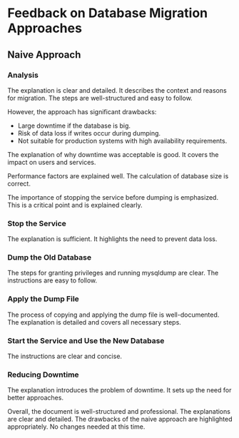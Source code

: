 # Feedback on Database Migration Approaches

## Naive Approach

### Analysis

The explanation is clear and detailed.
It describes the context and reasons for migration.
The steps are well-structured and easy to follow.

However, the approach has significant drawbacks:
- Large downtime if the database is big.
- Risk of data loss if writes occur during dumping.
- Not suitable for production systems with high availability requirements.

The explanation of why downtime was acceptable is good.
It covers the impact on users and services.

Performance factors are explained well.
The calculation of database size is correct.

The importance of stopping the service before dumping is emphasized.
This is a critical point and is explained clearly.

### Stop the Service

The explanation is sufficient.
It highlights the need to prevent data loss.

### Dump the Old Database

The steps for granting privileges and running mysqldump are clear.
The instructions are easy to follow.

### Apply the Dump File

The process of copying and applying the dump file is well-documented.
The explanation is detailed and covers all necessary steps.

### Start the Service and Use the New Database

The instructions are clear and concise.

### Reducing Downtime

The explanation introduces the problem of downtime.
It sets up the need for better approaches.

Overall, the document is well-structured and professional.
The explanations are clear and detailed.
The drawbacks of the naive approach are highlighted appropriately.
No changes needed at this time.
